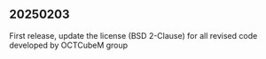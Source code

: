 ## 20250203
First release, update the license (BSD 2-Clause) for all revised code developed by OCTCubeM group

